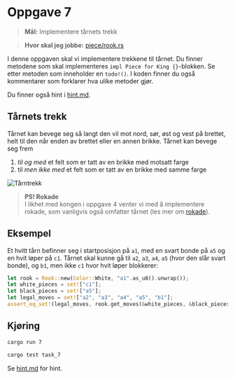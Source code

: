 # Oppgave 7
> **Mål:** Implementere tårnets trekk

> **Hvor skal jeg jobbe:** [piece/rook.rs](piece/rook.rs)

I denne oppgaven skal vi implementere trekkene til tårnet. Du finner metodene som skal implementeres
`impl Piece for King {}`-blokken. Se etter metoden som inneholder en `todo!()`. I koden finner du også 
kommentarer som forklarer hva ulike metoder gjør.

Du finner også hint i [hint.md](hint.md).

## Tårnets trekk
Tårnet kan bevege seg så langt den vil mot nord, sør, øst og vest på brettet, helt til den når
enden av brettet eller en annen brikke. Tårnet kan bevege seg frem

1. *til og med* et felt som er tatt av en brikke med motsatt farge  
2. til *men ikke med* et felt som er tatt av en brikke med samme farge

![Tårntrekk](../../images/moves/rook.gif)

> **PS! Rokade**  
> I likhet med kongen i oppgave 4 venter vi med å implementere rokade, som vanligvis også
omfatter tårnet (les mer om [rokade](https://snl.no/rokade_-_sjakk)).

## Eksempel
Et hvitt tårn befinner seg i startposisjon på `a1`, med en svart bonde på `a5` og en hvit løper på `c1`.
Tårnet skal kunne gå til `a2`, `a3`, `a4`, `a5` (hvor den slår svart bonde), og `b1`,
men ikke `c1` hvor hvit løper blokkerer:

```rust
let rook = Rook::new(Color::White, "a1".as_u8().unwrap());
let white_pieces = set!["c1"];
let black_pieces = set!["a5"];
let legal_moves = set!["a2", "a3", "a4", "a5", "b1"];
assert_eq_set!(legal_moves, rook.get_moves(&white_pieces, &black_pieces);
```

## Kjøring
```bash
cargo run 7
```
```bash
cargo test task_7
```

Se [hint.md](hint.md) for hint.